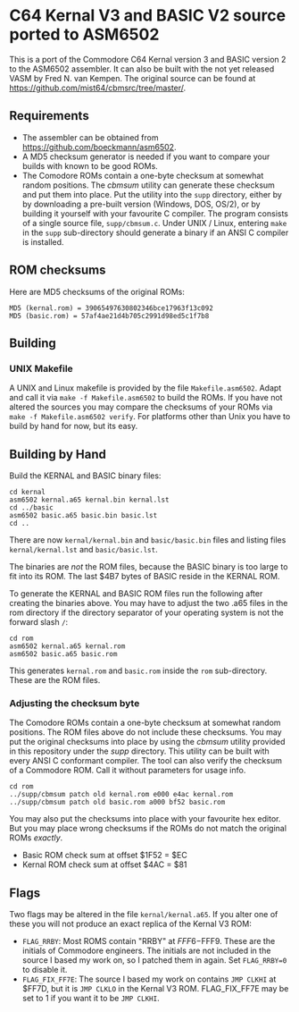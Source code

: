 # C64 Kernal V3 and BASIC V2 source ported to ASM6502

This is a port of the Commodore C64 Kernal version 3 and BASIC version 2 to the ASM6502 assembler. It can also be built with the not yet released VASM by Fred N. van Kempen. The original source can be found at https://github.com/mist64/cbmsrc/tree/master/.

## Requirements

 - The assembler can be obtained from https://github.com/boeckmann/asm6502.
 - A MD5 checksum generator is needed if you want to compare your builds with known to be good ROMs.
 - The Comodore ROMs contain a one-byte checksum at somewhat random positions. The _cbmsum_ utility can generate these checksum and put them into place. Put the utility into the `supp` directory, either by by downloading a pre-built version (Windows, DOS, OS/2), or by building it yourself with your favourite C compiler. The program consists of a single source file, `supp/cbmsum.c`. Under UNIX / Linux, entering `make` in the `supp` sub-directory should generate a binary if an ANSI C compiler is installed.

## ROM checksums
Here are MD5 checksums of the original ROMs:
```
MD5 (kernal.rom) = 39065497630802346bce17963f13c092
MD5 (basic.rom) = 57af4ae21d4b705c2991d98ed5c1f7b8
```
## Building

### UNIX Makefile
A UNIX and Linux makefile is provided by the file `Makefile.asm6502`. Adapt and call it via `make -f Makefile.asm6502` to build the ROMs. If you have not altered the sources you may compare the checksums of your ROMs via `make -f Makefile.asm6502 verify`. For platforms other than Unix you have to build by hand for now, but its easy.

## Building by Hand
Build the KERNAL and BASIC binary files:
```
cd kernal
asm6502 kernal.a65 kernal.bin kernal.lst
cd ../basic
asm6502 basic.a65 basic.bin basic.lst
cd ..
```
There are now `kernal/kernal.bin` and `basic/basic.bin` files and listing files `kernal/kernal.lst` and `basic/basic.lst`.

The binaries are *not* the ROM files, because the BASIC binary is too large to fit into its ROM. The last $4B7 bytes of BASIC reside in the KERNAL ROM.

To generate the KERNAL and BASIC ROM files run the following after creating the binaries above. You may have to adjust the two .a65 files in the rom directory if the directory separator of your operating system is not the forward slash `/`:
```
cd rom
asm6502 kernal.a65 kernal.rom
asm6502 basic.a65 basic.rom
```
This generates `kernal.rom` and `basic.rom` inside the `rom` sub-directory. These are the ROM files.

### Adjusting the checksum byte
The Comodore ROMs contain a one-byte checksum at somewhat random positions. The ROM files above do not include these checksums. You may put the original checksums into place by using the _cbmsum_ utility provided in this repository under the _supp_ directory. This utility can be built with every ANSI C conformant compiler. 
The tool can also verify the checksum of a Commodore ROM. Call it without parameters for usage info.
```
cd rom
../supp/cbmsum patch old kernal.rom e000 e4ac kernal.rom
../supp/cbmsum patch old basic.rom a000 bf52 basic.rom
```

You may also put the checksums into place with your favourite hex editor. But you may place wrong checksums if the ROMs do not match the original ROMs _exactly_.

 - Basic ROM check sum at offset $1F52 = $EC
 - Kernal ROM check sum at offset $4AC = $81

## Flags
Two flags may be altered in the file `kernal/kernal.a65`. If you alter one of these you will not produce an exact replica of the Kernal V3 ROM:

 - `FLAG_RRBY`: Most ROMS contain "RRBY" at $FFF6-$FFF9. These are the initials of Commodore engineers. The initials are not included in the source I based my work on, so I patched them in again. Set `FLAG_RRBY=0` to disable it.
 - `FLAG_FIX_FF7E`: The source I based my work on contains `JMP CLKHI` at $FF7D, but it is `JMP CLKLO` in the Kernal V3 ROM. FLAG_FIX_FF7E may be set to 1 if you want it to be `JMP CLKHI`.
